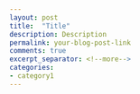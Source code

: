 ```yaml
---
layout: post
title:  "Title"
description: Description 
permalink: your-blog-post-link 
comments: true
excerpt_separator: <!--more-->
categories:
- category1
---
```

